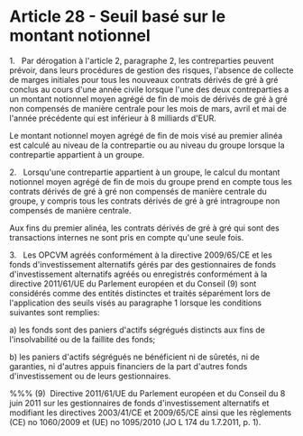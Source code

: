 # Article 28 - Seuil basé sur le montant notionnel


1.   Par dérogation à l'article 2, paragraphe 2, les contreparties peuvent prévoir, dans leurs procédures de gestion des risques, l'absence de collecte de marges initiales pour tous les nouveaux contrats dérivés de gré à gré conclus au cours d'une année civile lorsque l'une des deux contreparties a un montant notionnel moyen agrégé de fin de mois de dérivés de gré à gré non compensés de manière centrale pour les mois de mars, avril et mai de l'année précédente qui est inférieur à 8 milliards d'EUR.

Le montant notionnel moyen agrégé de fin de mois visé au premier alinéa est calculé au niveau de la contrepartie ou au niveau du groupe lorsque la contrepartie appartient à un groupe.

2.   Lorsqu'une contrepartie appartient à un groupe, le calcul du montant notionnel moyen agrégé de fin de mois du groupe prend en compte tous les contrats dérivés de gré à gré non compensés de manière centrale du groupe, y compris tous les contrats dérivés de gré à gré intragroupe non compensés de manière centrale.

Aux fins du premier alinéa, les contrats dérivés de gré à gré qui sont des transactions internes ne sont pris en compte qu'une seule fois.

3.   Les OPCVM agréés conformément à la directive 2009/65/CE et les fonds d'investissement alternatifs gérés par des gestionnaires de fonds d'investissement alternatifs agréés ou enregistrés conformément à la directive 2011/61/UE du Parlement européen et du Conseil (9) sont considérés comme des entités distinctes et traités séparément lors de l'application des seuils visés au paragraphe 1 lorsque les conditions suivantes sont remplies:

a) les fonds sont des paniers d'actifs ségrégués distincts aux fins de l'insolvabilité ou de la faillite des fonds;

b) les paniers d'actifs ségrégués ne bénéficient ni de sûretés, ni de garanties, ni d'autres appuis financiers de la part d'autres fonds d'investissement ou de leurs gestionnaires.

%%% (9)  Directive 2011/61/UE du Parlement européen et du Conseil du 8 juin 2011 sur les gestionnaires de fonds d'investissement alternatifs et modifiant les directives 2003/41/CE et 2009/65/CE ainsi que les règlements (CE) no 1060/2009 et (UE) no 1095/2010 (JO L 174 du 1.7.2011, p. 1).
